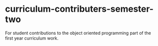 # curriculum-contributers-semester-two
For student contributions to the object oriented programming part of the first year curriculum work.
